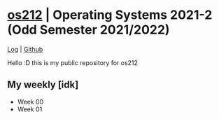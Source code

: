 # [os212](https://rickyantowm.github.io/os212/) | Operating Systems 2021-2 (Odd Semester 2021/2022)
[Log](https://raw.githubusercontent.com/rickyantowm/os212/main/TXT/mylog.txt) | [Github](https://github.com/rickyantowm)

Hello :D this is my public repository for os212

## My weekly [idk]
* Week 00
* Week 01






